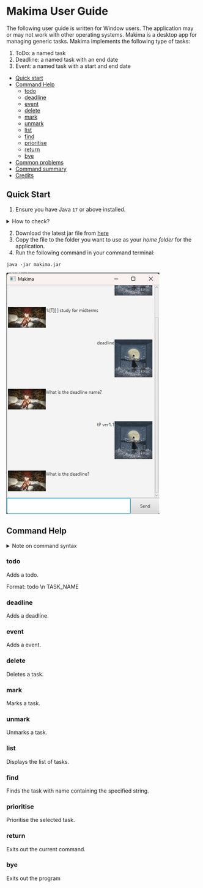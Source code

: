 # Makima User Guide

The following user guide is written for Window users. The application may or may not work 
with other operating systems. Makima is a desktop app for managing generic tasks. 
Makima implements the following type of tasks:

1. ToDo: a named task
2. Deadline: a named task with an end date
3. Event: a named task with a start and end date

- [Quick start](#quick-start)
- [Command Help](#command-help)
    - [todo](#todo)
    - [deadline](#deadline)
    - [event](#event)
    - [delete](#delete)
    - [mark](#mark)
    - [unmark](#unmark)
    - [list](#list)
    - [find](#find)
    - [prioritise](#prioritise)
    - [return](#return)
    - [bye](#bye)
- [Common problems](#common-problems)
- [Command summary](#command-summary)
- [Credits](#credits)


## Quick Start

1. Ensure you have Java `17` or above installed.

<details>
<summary>How to check?</summary>

Run the following command in your command terminal:
```
java --version
```
</details>

2. Download the latest jar file from [here](https://github.com/Edsel-Tan/ip/releases/)
3. Copy the file to the folder you want to use as your *home folder* for the application.
4. Run the following command in your command terminal:

```
java -jar makima.jar
```

![GUI](Ui.png)

## Command Help

<details>
<summary>Note on command syntax </summary>

Makima process each command in stages. For example, if the user wants to add a todo task,
they must specify the name of the todo task. The application will then prompt for these input
in seperate stages.

  <details>
    <summary>Example</summary>
    
![GUI](Ui2.png)
  </details>

  <details>
    <summary>Why is done this way?</summary>

Some commands require quite a few inputs. Separating the command into stages means that
if one of the fields is formatted wrongly, the user can simply reenter that specific
field! Furthermore, we have implemented a return command so that if you would like to exit
at any stage of the command, you may do so. See [return](#return).

  </details>

The command formats are then specified as follows:

- \n demarks the end of a stage of a command.
  e.g. in `todo \n TASK_NAME`, the user enters todo. After the bot replies 
  and requests for the task name, the user enters the relevant task name.
- Words in UPPER_CASE are parameters to be supplied by the user.
  e.g. in `todo \n TASK_NAME`, the `TASK_NAME` refers to the desired task name.
- Trailing and leading whitespaces are ignored.
  
</details>

### todo

Adds a todo.

Format: todo \n TASK_NAME



### deadline

Adds a deadline.

### event

Adds a event.

### delete

Deletes a task.

### mark

Marks a task.

### unmark

Unmarks a task.

### list

Displays the list of tasks.

### find

Finds the task with name containing the specified string.

### prioritise

Prioritise the selected task.

### return

Exits out the current command.

### bye

Exits out the program




